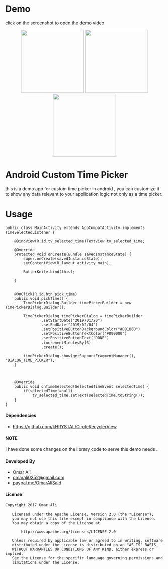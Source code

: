 
# Demo
click on the screenshot to open the demo video

<div align="center">
  <a href="https://www.youtube.com/watch?v=7m0yG9PXvLA">
  <img src="https://github.com/OmarAliSaid/CustomTimePicker/blob/master/ScreenShots/Screenshot_1.jpeg" width="200"></a>
  
   <a href="https://www.youtube.com/watch?v=7m0yG9PXvLA">
  <img src="https://github.com/OmarAliSaid/CustomTimePicker/blob/master/ScreenShots/Screenshot_2.jpeg" width="200"></a>
  
   <a href="https://www.youtube.com/watch?v=7m0yG9PXvLA">
  <img src="https://github.com/OmarAliSaid/CustomTimePicker/blob/master/ScreenShots/Screenshot_3.jpeg" width="200"></a>
  
</div>

# Android Custom Time Picker
this is a demo app for custom time picker in android , you can customize it to show any data relevant to your application 
logic not only as a time picker.

# Usage
```
public class MainActivity extends AppCompatActivity implements TimeSelectedListener {

    @BindView(R.id.tv_selected_time)TextView tv_selected_time;

    @Override
    protected void onCreate(Bundle savedInstanceState) {
        super.onCreate(savedInstanceState);
        setContentView(R.layout.activity_main);

        ButterKnife.bind(this);

    }


    @OnClick(R.id.btn_pick_time)
    public void pickTime() {
        TimePickerDialog.Builder timePickerBuilder = new TimePickerDialog.Builder();

        TimePickerDialog timePickerDialog = timePickerBuilder
                .setStartDate("2019/01/20")
                .setEndDate("2019/02/04")
                .setPositiveButtonBackgroundColor("#D81B60")
                .setPositiveButtonTextColor("#000000")
                .setPositiveButtonText("DONE")
                .incrementMinutesBy(3)
                .create();

        timePickerDialog.show(getSupportFragmentManager(), "DIALOG_TIME_PICKER");
    }



    @Override
    public void onTimeSelected(SelectedTimeEvent selectedTime) {
        if(selectedTime!=null)
            tv_selected_time.setText(selectedTime.toString());
    }
}

```
#### Dependencies
* https://github.com/kHRYSTAL/CircleRecyclerView

#### NOTE
I have done some changes on the library code to serve this demo needs .

#### Developed By 
* Omar Ali
* omarali0252@gmail.com
* <a href="https://www.paypal.me/OmarAliSaid">paypal.me/OmarAliSaid</a> <br/>

#### License
```
Copyright 2017 Omar Ali

   Licensed under the Apache License, Version 2.0 (the "License");
   you may not use this file except in compliance with the License.
   You may obtain a copy of the License at

       http://www.apache.org/licenses/LICENSE-2.0

   Unless required by applicable law or agreed to in writing, software
   distributed under the License is distributed on an "AS IS" BASIS,
   WITHOUT WARRANTIES OR CONDITIONS OF ANY KIND, either express or implied.
   See the License for the specific language governing permissions and
   limitations under the License.

```
